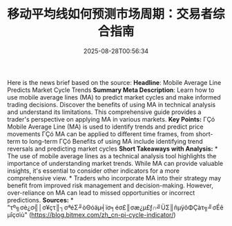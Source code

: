 ﻿---
title: "移动平均线如何预测市场周期：交易者综合指南"
date: "2025-08-28T00:56:34"
category: "Markets"
summary: ""
slug: "移动平均线如何预测市场周期交易者综合指南"
source_urls:
  - "https://blog.bitmex.com/zh_cn-pi-cycle-indicator/"
seo:
  title: "移动平均线如何预测市场周期：交易者综合指南 | Hash n Hedge"
  description: ""
  keywords: ["news", "markets", "brief"]
---
Here is the news brief based on the source:  **Headline**: Mobile Average Line Predicts Market Cycle Trends  **Summary Meta Description**: Learn how to use mobile average lines (MA) to predict market cycles and make informed trading decisions. Discover the benefits of using MA in technical analysis and understand its limitations. This comprehensive guide provides a trader's perspective on applying MA in various markets.  **Key Points:**  ΓÇó Mobile Average Line (MA) is used to identify trends and predict price movements ΓÇó MA can be applied to different time frames, from short-term to long-term ΓÇó Benefits of using MA include identifying trend reversals and predicting market cycles  **Short Takeaways with Analysis:**  * The use of mobile average lines as a technical analysis tool highlights the importance of understanding market trends. While MA can provide valuable insights, it's essential to consider other indicators for a more comprehensive view. * Traders who incorporate MA into their strategy may benefit from improved risk management and decision-making. However, over-reliance on MA can lead to missed opportunities or incorrect predictions.  **Sources:**  * "τº╗σè¿σ╣│σ¥çτ║┐σªéΣ╜òΘóäµ╡ïσ╕éσ£║σæ¿µ£ƒ∩╝ÜΣ║ñµÿôΦÇàτ╗╝σÉêµîçσìù" (https://blog.bitmex.com/zh_cn-pi-cycle-indicator/) 
